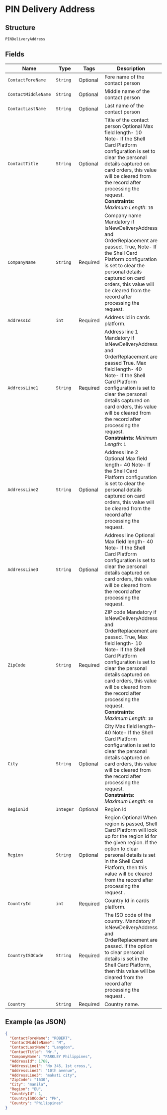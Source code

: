 
# PIN Delivery Address

## Structure

`PINDeliveryAddress`

## Fields

| Name | Type | Tags | Description | Getter | Setter |
|  --- | --- | --- | --- | --- | --- |
| `ContactForeName` | `String` | Optional | Fore name of the contact person | String getContactForeName() | setContactForeName(String contactForeName) |
| `ContactMiddleName` | `String` | Optional | Middle name of the contact person | String getContactMiddleName() | setContactMiddleName(String contactMiddleName) |
| `ContactLastName` | `String` | Optional | Last name of the contact person | String getContactLastName() | setContactLastName(String contactLastName) |
| `ContactTitle` | `String` | Optional | Title of the contact person Optional Max field length- 10 Note- If the Shell Card Platform configuration is set to clear the personal details captured on card orders, this value will be cleared from the record after processing the request.<br>**Constraints**: *Maximum Length*: `10` | String getContactTitle() | setContactTitle(String contactTitle) |
| `CompanyName` | `String` | Required | Company name Mandatory if IsNewDeliveryAddress and OrderReplacement are passed. True, Note- If the Shell Card Platform configuration is set to clear the personal details captured on card orders, this value will be cleared from the record after processing the request. | String getCompanyName() | setCompanyName(String companyName) |
| `AddressId` | `int` | Required | Address Id in cards platform. | int getAddressId() | setAddressId(int addressId) |
| `AddressLine1` | `String` | Required | Address line 1 Mandatory if IsNewDeliveryAddress and OrderReplacement are passed True. Max field length- 40 Note- If the Shell Card Platform configuration is set to clear the personal details captured on card orders, this value will be cleared from the record after processing the request.<br>**Constraints**: *Minimum Length*: `1` | String getAddressLine1() | setAddressLine1(String addressLine1) |
| `AddressLine2` | `String` | Optional | Address line 2 Optional Max field length- 40 Note- If the Shell Card Platform configuration is set to clear the personal details captured on card orders, this value will be cleared from the record after processing the request. | String getAddressLine2() | setAddressLine2(String addressLine2) |
| `AddressLine3` | `String` | Optional | Address line Optional Max field length- 40 Note- If the Shell Card Platform configuration is set to clear the personal details captured on card orders, this value will be cleared from the record after processing the request. | String getAddressLine3() | setAddressLine3(String addressLine3) |
| `ZipCode` | `String` | Required | ZIP code Mandatory if IsNewDeliveryAddress and OrderReplacement are passed. True, Max field length- 10 Note- If the Shell Card Platform configuration is set to clear the personal details captured on card orders, this value will be cleared from the record after processing the request.<br>**Constraints**: *Maximum Length*: `10` | String getZipCode() | setZipCode(String zipCode) |
| `City` | `String` | Optional | City Max field length- 40 Note- If the Shell Card Platform configuration is set to clear the personal details captured on card orders, this value will be cleared from the record after processing the request.<br>**Constraints**: *Maximum Length*: `40` | String getCity() | setCity(String city) |
| `RegionId` | `Integer` | Optional | Region Id | Integer getRegionId() | setRegionId(Integer regionId) |
| `Region` | `String` | Optional | Region Optional When region is passed, Shell Card Platform will look up for the region id for the given region.  If the option to clear personal details is set in the Shell Card Platform, then this value will be cleared from the record after processing the request . | String getRegion() | setRegion(String region) |
| `CountryId` | `int` | Required | Country Id in cards platform. | int getCountryId() | setCountryId(int countryId) |
| `CountryISOCode` | `String` | Required | The ISO code of the country. Mandatory if IsNewDeliveryAddress and OrderReplacement are passed. If the option to clear personal details is set in the Shell Card Platform, then this value will be cleared from the record after processing the request . | String getCountryISOCode() | setCountryISOCode(String countryISOCode) |
| `Country` | `String` | Required | Country name. | String getCountry() | setCountry(String country) |

## Example (as JSON)

```json
{
  "ContactForeName": "ROBERT",
  "ContactMiddleName": "M",
  "ContactLastName": "Langdon",
  "ContactTitle": "Mr.",
  "CompanyName": "PARKLEY Philippines",
  "AddressId": 1768,
  "AddressLine1": "No 345, 1st cross,",
  "AddressLine2": "10th avenue",
  "AddressLine3": "makati city",
  "ZipCode": "1630",
  "City": "manila",
  "Region": "EU",
  "CountryId": 1,
  "CountryISOCode": "PH",
  "Country": "Philippines"
}
```

